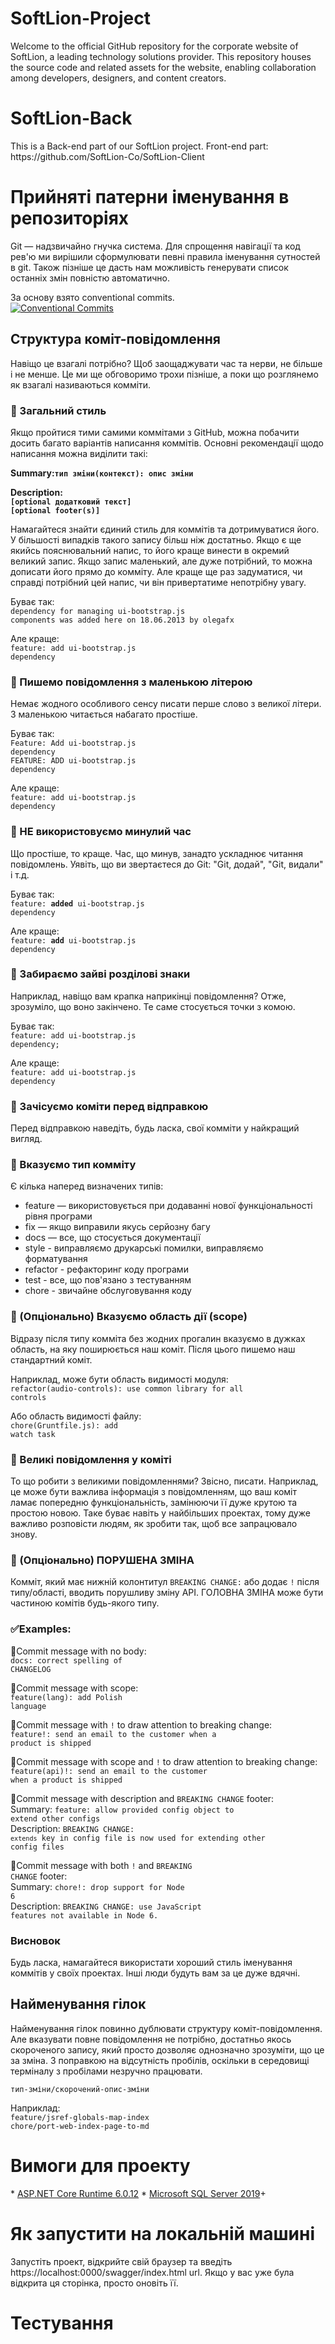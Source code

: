 
<h1>SoftLion-Project</h1>
Welcome to the official GitHub repository for the corporate website of SoftLion, a leading technology solutions provider. This repository houses the source code and related assets for the website, enabling collaboration among developers, designers, and content creators.

<h1>SoftLion-Back</h1>
This is a Back-end part of our SoftLion project.
Front-end part: https://github.com/SoftLion-Co/SoftLion-Client


<h1>Прийняті патерни іменування в репозиторіях</h1>

Git — надзвичайно гнучка система. Для спрощення навігації та код рев'ю ми вирішили сформулювати певні правила іменування сутностей в git. Також пізніше це дасть нам можливість генерувати список останніх змін повністю автоматично.

За основу взято conventional commits.</br>
[![Conventional Commits](https://img.shields.io/badge/Conventional%20Commits-1.0.0-%23FE5196?logo=conventionalcommits&logoColor=white)](https://conventionalcommits.org)

<h2>Структура коміт-повідомлення</h2>

Навіщо це взагалі потрібно? Щоб заощаджувати час та нерви, не більше і не менше. Це ми ще обговоримо трохи пізніше, а поки що розглянемо як взагалі називаються комміти.

<h3>🔷 Загальний стиль</h3>

Якщо пройтися тими самими коммітами з GitHub, можна побачити досить багато варіантів написання коммітів. Основні рекомендації щодо написання можна виділити такі:

<b>Summary:<code>тип зміни(контекст): опис зміни</code>

Description: 
</br> <code>[optional додатковий текст]</code></br>
<code>[optional footer(s)]</code></b>

Намагайтеся знайти єдиний стиль для коммітів та дотримуватися його. У більшості випадків такого запису більш ніж достатньо. Якщо є ще якийсь пояснювальний напис, то його краще винести в окремий великий запис. Якщо запис маленький, але дуже потрібний, то можна дописати його прямо до комміту. Але краще ще раз задуматися, чи справді потрібний цей напис, чи він привертатиме непотрібну увагу.

Буває так:</br>
<code>dependency for managing ui-bootstrap.js components was added here on 18.06.2013 by olegafx</code>

Але краще:</br>
<code>feature: add ui-bootstrap.js dependency</code>

<h3>🔷 Пишемо повідомлення з маленькою літерою</h3>

Немає жодного особливого сенсу писати перше слово з великої літери. З маленькою читається набагато простіше.

Буває так:</br>
<code>Feature: Add ui-bootstrap.js dependency</code></br>
<code>FEATURE: ADD ui-bootstrap.js dependency</code>

Але краще:</br>
<code>feature: add ui-bootstrap.js dependency</code>

<h3>🔷 НЕ використовуємо минулий час</h3>

Що простіше, то краще. Час, що минув, занадто ускладнює читання повідомлень. Уявіть, що ви звертаєтеся до Git: "Git, додай", "Git, видали" і т.д.

Буває так:</br>
<code>feature: <b>added</b> ui-bootstrap.js dependency</code>

Але краще:</br>
<code>feature: <b>add</b> ui-bootstrap.js dependency</code>

<h3>🔷 Забираємо зайві розділові знаки</h3>

Наприклад, навіщо вам крапка наприкінці повідомлення? Отже, зрозуміло, що воно закінчено. Те саме стосується точки з комою.

Буває так:</br>
<code>feature: add ui-bootstrap.js dependency;</code>

Але краще:</br>
<code>feature: add ui-bootstrap.js dependency</code>

<h3>🔷 Зачісуємо коміти перед відправкою</h3>

Перед відправкою наведіть, будь ласка, свої комміти у найкращий вигляд.

<h3>🔷 Вказуємо тип комміту</h3>

Є кілька наперед визначених типів:
<ul>
  <li>feature — використовується при додаванні нової функціональності рівня програми</li>
 <li>fix — якщо виправили якусь серйозну багу</li>
 <li>docs — все, що стосується документації</li>
 <li>style - виправляємо друкарські помилки, виправляємо форматування</li>
 <li>refactor - рефакторинг коду програми</li>
 <li>test - все, що пов'язано з тестуванням</li>
 <li>chore - звичайне обслуговування коду</li>
</ul>

<h3>🔷 (Опціонально) Вказуємо область дії (scope)</h3>

Відразу після типу комміта без жодних прогалин вказуємо в дужках область, на яку поширюється наш коміт. Після цього пишемо наш стандартний коміт.

Наприклад, може бути область видимості модуля:</br>
<code>refactor(audio-controls): use common library for all controls</code>

Або область видимості файлу:</br>
<code>chore(Gruntfile.js): add watch task</code>

<h3>🔷 Великі повідомлення у коміті</h3>

То що робити з великими повідомленнями? Звісно, ​​писати. Наприклад, це може бути важлива інформація з повідомленням, що ваш коміт ламає попередню функціональність, замінюючи її дуже крутою та простою новою. Таке буває навіть у найбільших проектах, тому дуже важливо розповісти людям, як зробити так, щоб все запрацювало знову.

<h3>🔷 (Опціонально) ПОРУШЕНА ЗМІНА</h3> 
Комміт, який має нижній колонтитул <code>BREAKING CHANGE:</code> або додає <code>!</code> після типу/області, вводить порушливу зміну API. ГОЛОВНА ЗМІНА може бути частиною комітів будь-якого типу.

<h3>✅Examples:</h3>

🔹Commit message with no body:</br>
<code>docs: correct spelling of CHANGELOG</code>

🔹Commit message with scope:</br>
<code>feature(lang): add Polish language</code>

🔹Commit message with <code>!</code> to draw attention to breaking change:</br>
<code>feature!: send an email to the customer when a product is shipped</code>

🔹Commit message with scope and <code>!</code> to draw attention to breaking change:</br>
<code>feature(api)!: send an email to the customer when a product is shipped</code>

🔹Commit message with description and <code>BREAKING CHANGE</code> footer:</br>
Summary: <code>feature: allow provided config object to extend other configs</code></br>
Description: <code>BREAKING CHANGE: `extends` key in config file is now used for extending other config files</code>

🔹Commit message with both <code>!</code> and <code>BREAKING CHANGE</code> footer:</br>
Summary: <code>chore!: drop support for Node 6</code></br>
Description: <code>BREAKING CHANGE: use JavaScript features not available in Node 6.</code>

<h3>Висновок</h3>

Будь ласка, намагайтеся використати хороший стиль іменування коммітів у своїх проектах. Інші люди будуть вам за це дуже вдячні.

<h2>Найменування гілок</h2>

Найменування гілок повинно дублювати структуру коміт-повідомлення. Але вказувати повне повідомлення не потрібно, достатньо якось скороченого запису, який просто дозволяє однозначно зрозуміти, що це за зміна. З поправкою на відсутність пробілів, оскільки в середовищі терміналу з пробілами незручно працювати.

<code>тип-зміни/скорочений-опис-зміни</code>

Наприклад:</br>
<code>feature/jsref-globals-map-index</code></br>
<code>chore/port-web-index-page-to-md</code>


<h1>Вимоги для проекту</h1>
* <a href="https://dotnet.microsoft.com/en-us/download/dotnet/6.0" target="_blank">ASP.NET Core Runtime 6.0.12</a>
* <a href="https://www.microsoft.com/en-us/sql-server/sql-server-downloads" target="_blank"> Microsoft SQL Server 2019</a>+



<h1>Як запустити на локальній машині </h1>
 Запустіть проект, відкрийте свій браузер та введіть https://localhost:0000/swagger/index.html url. Якщо у вас уже була відкрита ця сторінка, просто оновіть її.


<h1>Тестування</h1>







